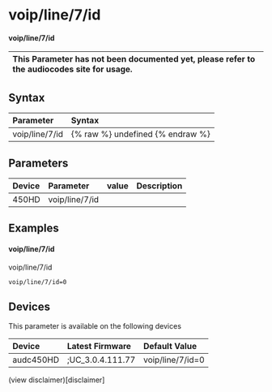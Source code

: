 ﻿---
description: voip/line/7/id
search: false
---

# voip/line/7/id

#### voip/line/7/id


| This Parameter has not been documented yet, please refer to the audiocodes site for usage.  |
| :--- |

## Syntax
| Parameter | Syntax |
| :--- | :--- |
|voip/line/7/id | {% raw %} undefined {% endraw %} |

## Parameters
|Device|Parameter|value|Description|
|:---|:---|:---|:---|
| 450HD | voip/line/7/id |  |  |

## Examples
#### voip/line/7/id

voip/line/7/id

```
voip/line/7/id=0
```

## Devices
This parameter is available on the following devices

| Device | Latest Firmware | Default Value |
|:---|:---|:---|
| audc450HD | ;UC_3.0.4.111.77 | voip/line/7/id=0 

(view disclaimer)[disclaimer]

